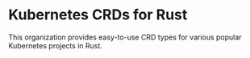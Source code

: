 # Kubernetes CRDs for Rust

This organization provides easy-to-use CRD types for various popular Kubernetes projects in Rust.
